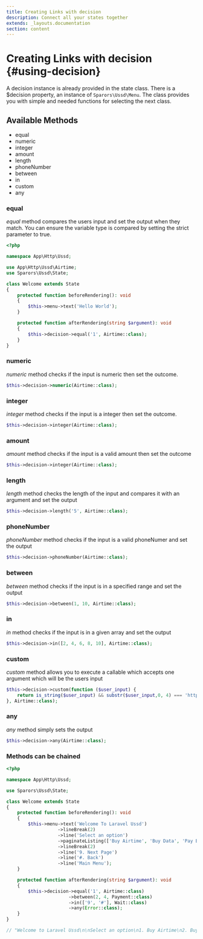 ```yaml
---
title: Creating Links with decision
description: Connect all your states together
extends: _layouts.documentation
section: content
---
```

# Creating Links with decision {#using-decision}

A decision instance is already provided in the state class. There is a $decision property, an instance of `Sparors\Ussd\Menu`. The class provides you with simple and needed functions for selecting the next class.

## Available Methods

- equal
- numeric
- integer
- amount
- length
- phoneNumber
- between
- in
- custom
- any

### equal

*equal* method compares the users input and set the output when they match. You can ensure the variable type is compared by setting the strict parameter to true.

```php
<?php

namespace App\Http\Ussd;

use App\Http\Ussd\Airtime;
use Sparors\Ussd\State;

class Welcome extends State
{
    protected function beforeRendering(): void
    {
        $this->menu->text('Hello World');
    }

    protected function afterRendering(string $argument): void
    {
        $this->decision->equal('1', Airtime::class);
    }
}
```

### numeric

*numeric* method checks if the input is numeric then set the outcome.

```php
$this->decision->numeric(Airtime::class);
```

### integer

*integer* method checks if the input is a integer then set the outcome.
```php
$this->decision->integer(Airtime::class);
```

### amount

*amount* method checks if the input is a valid amount then set the outcome

```php
$this->decision->integer(Airtime::class);
```

### length

*length* method checks the length of the input and compares it with an argument and set the output

```php
$this->decision->length('5', Airtime::class);
```

### phoneNumber

*phoneNumber* method checks if the input is a valid phoneNumer and set the output

```php
$this->decision->phoneNumber(Airtime::class);
```

### between

*between* method checks if the input is in a specified range and set the output

```php
$this->decision->between(1, 10, Airtime::class);
```

### in

*in* method checks if the input is in a given array and set the output

```php
$this->decision->in([2, 4, 6, 8, 10], Airtime::class);
```

### custom

*custom* method allows you to execute a callable which accepts one argument which will be the users input

```php
$this->decision->custom(function ($user_input) {
    return is_string($user_input) && substr($user_input,0, 4) === 'http';
}, Airtime::class);
```

### any

*any* method simply sets the output

```php
$this->decision->any(Airtime::class);
```

### Methods can be chained

```php
<?php

namespace App\Http\Ussd;

use Sparors\Ussd\State;

class Welcome extends State
{
    protected function beforeRendering(): void
    {
        $this->menu->text('Welcome To Laravel Ussd')
                   ->lineBreak(2)
                   ->line('Select an option')
                   ->paginateListing(['Buy Airtime', 'Buy Data', 'Pay Bills', 'Invest'], 1, 3, '. ')
                   ->lineBreak(2)
                   ->line('9. Next Page')
                   ->line('#. Back')
                   ->line('Main Menu');
    }

    protected function afterRendering(string $argument): void
    {
        $this->decision->equal('1', Airtime::class)
                       ->between(2, 4, Payment::class)
                       ->in(['9', '#'], Wait::class)
                       ->any(Error::class);
    }
}

// "Welcome to Laravel Ussd\n\nSelect an option\n1. Buy Airtime\n2. Buy Data\n3. Pay Bills\n\n9. Next Page\n#.Back\n0. Main Menu"
```
